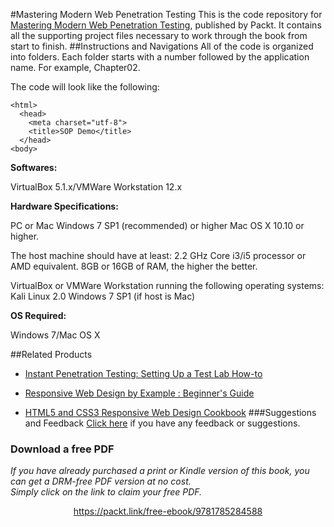 


#Mastering Modern Web Penetration Testing
This is the code repository for [Mastering Modern Web Penetration Testing](https://www.packtpub.com/networking-and-servers/mastering-modern-web-penetration-testing?utm_source=github&utm_medium=repository&utm_campaign=9781785284588), published by Packt. It contains all the supporting project files necessary to work through the book from start to finish.
##Instructions and Navigations
All of the code is organized into folders. Each folder starts with a number followed by the application name. For example, Chapter02.



The code will look like the following:
```
<html>
  <head>
    <meta charset="utf-8">
    <title>SOP Demo</title>
  </head>
<body>
```

**Softwares:**

VirtualBox 
5.1.x/VMWare 
Workstation 12.x

**Hardware Specifications:**

PC or Mac
Windows 7 SP1 (recommended) or 
higher Mac OS X 10.10 or higher.

The host machine should have at 
least: 2.2 GHz Core i3/i5 processor 
or AMD equivalent. 8GB or 16GB 
of RAM, the higher the better.

VirtualBox or VMWare 
Workstation running the following 
operating systems: Kali Linux 2.0 
Windows 7 SP1 (if host is Mac)

**OS Required:**

Windows 7/Mac 
OS X

##Related Products
* [Instant Penetration Testing: Setting Up a Test Lab How-to](https://www.packtpub.com/networking-and-servers/instant-penetration-testing-setting-test-lab-how?utm_source=github&utm_medium=repository&utm_campaign=9781849694124)

* [Responsive Web Design by Example : Beginner's Guide](https://www.packtpub.com/web-development/responsive-web-design-example?utm_source=github&utm_medium=repository&utm_campaign=9781849695428)

* [HTML5 and CSS3 Responsive Web Design Cookbook](https://www.packtpub.com/web-development/html5-and-css3-responsive-web-design-cookbook?utm_source=github&utm_medium=repository&utm_campaign=9781849695442)
###Suggestions and Feedback
[Click here](https://docs.google.com/forms/d/e/1FAIpQLSe5qwunkGf6PUvzPirPDtuy1Du5Rlzew23UBp2S-P3wB-GcwQ/viewform) if you have any feedback or suggestions.
### Download a free PDF

 <i>If you have already purchased a print or Kindle version of this book, you can get a DRM-free PDF version at no cost.<br>Simply click on the link to claim your free PDF.</i>
<p align="center"> <a href="https://packt.link/free-ebook/9781785284588">https://packt.link/free-ebook/9781785284588 </a> </p>